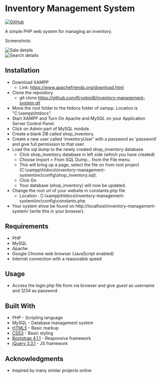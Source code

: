 # Inventory Management System

[![GitHub](https://img.shields.io/github/license/kryptonb/inventory-management-system.svg?style=popout)](https://choosealicense.com/licenses/mit/)

A simple PHP web system for managing an inventory.

Screenshots:

![Sale details](https://github.com/KryptonB/inventory-management-system/blob/master/screenshots/sale.PNG)  
![Search details](https://github.com/KryptonB/inventory-management-system/blob/master/screenshots/search.PNG)

## Installation

- Download XAMPP
  - Link: https://www.apachefriends.org/download.html
- Clone the repository
  - git clone https://github.com/KryptonB/inventory-management-system.git
- Move the root folder to the htdocs folder of xampp. Location is "C:\xampp\htdocs".
- Start XAMPP and Turn On Apache and MySQL on your Application Server Control Panel.
- Click on Admin part of MySQL module.
- Create a blank DB called shop_inventory.
- Create a new user called 'inventoryUser' with a password as 'password' and give full permission to that user.
- Load the sql dump to the newly created shop_inventory database
  - Click shop_inventory database in left side (which you have created)
  - Choose Import > From SQL Dump… from the File menu.
  - This will bring up a page, select the file on from root project (C:\xampp\htdocs\inventory-management-system\inc\config\shop_inventory.sql).
  - Click Go
  - Your database (shop_inventory) will now be updated.
- Change the root url of your website in constants.php file
  - Location : C:\xampp\htdocs\inventory-management-system\inc\config\constants.php
- Your system show be found on http://localhost/inventory-management-system/ (write this in your browser).

## Requirements

- PHP
- MySQL
- Apache
- Google Chrome web browser (JavaScript enabled)
- Internet connection with a reasonable speed

## Usage

- Access the login.php file from via browser and give _guest_ as username and _1234_ as password

## Built With

- PHP - Scripting language
- MySQL - Database management system
- [HTML5](https://en.wikipedia.org/wiki/HTML5) - Basic markup
- [CSS3](https://en.wikipedia.org/wiki/Cascading_Style_Sheets) - Basic styling
- [Bootstrap 4.1.1](https://getbootstrap.com/) - Responsive framework
- [jQuery 3.3.1](https://jquery.com/) - JS framework

## Acknowledgments

- Inspired by many similar projects online
